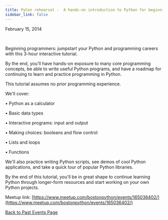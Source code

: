 ```yaml
---
title: PyCon rehearsal -  A hands-on introduction to Python for beginning programmers
sidebar_link: false
---
```


February 15, 2014


   

Beginning programmers: jumpstart your Python and programming careers with this 3-hour interactive tutorial.

By the end, you'll have hands-on exposure to many core programming concepts, be able to write useful Python programs, and have a roadmap for continuing to learn and practice programming in Python.

This tutorial assumes no prior programming experience.

We'll cover:

• Python as a calculator

• Basic data types

• Interactive programs: input and output

• Making choices: booleans and flow control

• Lists and loops

• Functions

We'll also practice writing Python scripts, see demos of cool Python applications, and take a quick tour of popular Python libraries.

By the end of this tutorial, you'll be in great shape to continue learning Python through longer-form resources and start working on your own Python projects.


Meetup link: [https://www.meetup.com/bostonpython/events/165036402/](https://www.meetup.com/bostonpython/events/165036402/)

[Back to Past Events Page](index.md)